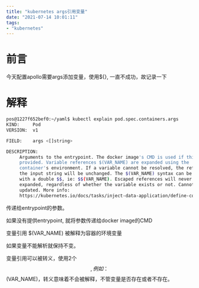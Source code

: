 ```yaml
---
title: "kubernetes args引用变量"
date: "2021-07-14 10:01:11"
tags:
- "kubernetes"
---
```


# 前言

今天配置apollo需要args添加变量，使用${}, 一直不成功，故记录一下

<!--more-->
# 解释

```bash
pos@1227f652bef0:~/yaml$ kubectl explain pod.spec.containers.args
KIND:     Pod
VERSION:  v1

FIELD:    args <[]string>

DESCRIPTION:
     Arguments to the entrypoint. The docker image's CMD is used if this is not
     provided. Variable references $(VAR_NAME) are expanded using the
     container's environment. If a variable cannot be resolved, the reference in
     the input string will be unchanged. The $(VAR_NAME) syntax can be escaped
     with a double $$, ie: $$(VAR_NAME). Escaped references will never be
     expanded, regardless of whether the variable exists or not. Cannot be
     updated. More info:
     https://kubernetes.io/docs/tasks/inject-data-application/define-command-argument-container/#running-a-command-in-a-shell
```

传递给entrypoint的参数。

如果没有提供entrypoint, 就将参数传递给docker image的CMD

变量引用 $(VAR_NAME) 被解释为容器的环境变量

如果变量不能解析就保持不变。

变量引用可以被转义，使用2个$$, 例如：$$(VAR_NAME)，转义意味着不会被解释，不管变量是否存在或者不存在。



